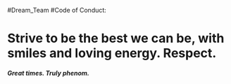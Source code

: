 #Dream_Team
#Code of Conduct: 

# Strive to be the best we can be, with smiles and loving energy. Respect. 

##### Great times. Truly phenom.
